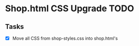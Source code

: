 # Shop.html CSS Upgrade TODO

## Tasks
- [x] Move all CSS from shop-styles.css into shop.html's <style> tag
- [x] Remove link to shop-styles.css from shop.html
- [x] Upgrade CSS with modern improvements (better gradients, animations, responsiveness)
- [ ] Test the updated shop.html for functionality and appearance
- [ ] Verify no conflicts with existing styles

## Progress
- Completed: Moved CSS and upgraded with modern features
